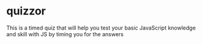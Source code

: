 # quizzor
This is a timed quiz that will help you test your basic JavaScript knowledge and skill with JS by timing you for the answers
